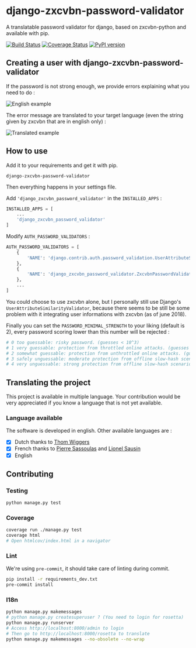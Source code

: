# django-zxcvbn-password-validator

A translatable password validator for django, based on zxcvbn-python and available with pip.

[![Build Status](https://travis-ci.org/Pierre-Sassoulas/django-zxcvbn-password-validator.svg?branch=master)](https://travis-ci.org/Pierre-Sassoulas/django-zxcvbn-password-validator)
[![Coverage Status](https://coveralls.io/repos/github/Pierre-Sassoulas/django-zxcvbn-password-validator/badge.svg?branch=master)](https://coveralls.io/github/Pierre-Sassoulas/django-zxcvbn-password-validator?branch=master)
[![PyPI version](https://badge.fury.io/py/django-zxcvbn-password-validator.svg)](https://badge.fury.io/py/django-zxcvbn-password-validator)

## Creating a user with django-zxcvbn-password-validator

If the password is not strong enough, we provide errors explaining what you need to do :

![English example](doc/english_example.png "English example")

The error message are translated to your target language (even the string given by zxcvbn that are in english only) :

![Translated example](doc/french_example.png "Translated example")

## How to use

Add it to your requirements and get it with pip.

````
django-zxcvbn-password-validator
````

Then everything happens in your settings file.

Add `'django_zxcvbn_password_validator'` in the `INSTALLED_APPS` :

````python
INSTALLED_APPS = [
	...
	'django_zxcvbn_password_validator'
]
````

Modify `AUTH_PASSWORD_VALIDATORS` :

````python
AUTH_PASSWORD_VALIDATORS = [
	{
		'NAME': 'django.contrib.auth.password_validation.UserAttributeSimilarityValidator',
	},
	{
		'NAME': 'django_zxcvbn_password_validator.ZxcvbnPasswordValidator',
	},
	...
]
````

You could choose to use zxcvbn alone, but I personally still use Django's `UserAttributeSimilarityValidator`,
because there seems to be still be some problem with it integrating user informations with zxcvbn (as of june 2018).

Finally you can set the `PASSWORD_MINIMAL_STRENGTH` to your liking (default is 2),
every password scoring lower than this number will be rejected :

````python
# 0 too guessable: risky password. (guesses < 10^3)
# 1 very guessable: protection from throttled online attacks. (guesses < 10^6)
# 2 somewhat guessable: protection from unthrottled online attacks. (guesses < 10^8)
# 3 safely unguessable: moderate protection from offline slow-hash scenario. (guesses < 10^10)
# 4 very unguessable: strong protection from offline slow-hash scenario. (guesses >= 10^10)
````
## Translating the project

This project is available in multiple language.
Your contribution would be very appreciated if you
know a language that is not yet available.

### Language available

The software is developed in english. Other available languages are :

* [x] Dutch thanks to [Thom Wiggers](https://github.com/thomwiggers/)
* [x] French thanks to [Pierre Sassoulas](https://github.com/Pierre-Sassoulas/) and [Lionel Sausin](https://github.com/ls-initiatives)
* [x] English

## Contributing

### Testing

````bash
python manage.py test
````

### Coverage

````bash
coverage run ./manage.py test
coverage html
# Open htmlcov/index.html in a navigator
````

### Lint

We're using `pre-commit`, it should take care of linting during commit.

~~~~bash
pip install -r requirements_dev.txt
pre-commit install
~~~~

### I18n

````bash
python manage.py makemessages
# python manage.py createsuperuser ? (You need to login for rosetta)
python manage.py runserver
# Access http://localhost:8000/admin to login
# Then go to http://localhost:8000/rosetta to translate
python manage.py makemessages --no-obsolete --no-wrap
````
